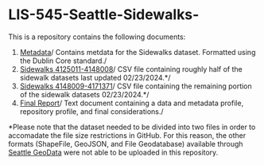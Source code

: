 # LIS-545-Seattle-Sidewalks-
  This is a repository contains the following documents:
1. [Metadata](https://github.com/y0nkus/LIS-545-Seattle-Sidewalks-/blob/main/Metadata.rtf)/
  Contains metdata for the Sidewalks dataset. Formatted using the Dublin Core standard./
2. [Sidewalks 4125011-4148008](https://github.com/y0nkus/LIS-545-Seattle-Sidewalks-/blob/main/Sidewalks%204125011-4148008.csv)/
  CSV file containing roughly half of the sidewalk datasets last updated 02/23/2024.*/
3. [Sidewalks 4148009-4171371](https://github.com/y0nkus/LIS-545-Seattle-Sidewalks-/blob/main/Sidewalks4148009-4171371.csv)/
  CSV file containing the remaining portion of the sidewalk datasets 02/23/2024.*/
5. [Final Report](https://github.com/y0nkus/LIS-545-Seattle-Sidewalks-/blob/main/Final%20Report.docx)/
  Text document containing a data and metadata profile, repository profile, and final considerations./

*Please note that the dataset needed to be divided into two files in order to accomadate the file size restrictions in GitHub. 
For this reason, the other formats (ShapeFile, GeoJSON, and File Geodatabase) available through [Seattle GeoData](https://data-seattlecitygis.opendata.arcgis.com/datasets/SeattleCityGIS::sidewalks-1/explore) were not able to be uploaded in this repository. 
